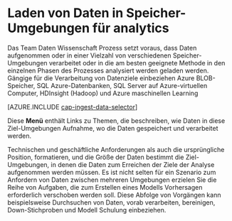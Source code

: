 <properties 
    pageTitle="Laden Sie die Daten in Speicher-Umgebungen für Analytics | Microsoft Azure" 
    description="Verschieben von Daten an und von Azure Blob-Speicher" 
    services="machine-learning,storage" 
    documentationCenter="" 
    authors="bradsev" 
    manager="jhubbard" 
    editor="cgronlun" />

<tags 
    ms.service="machine-learning" 
    ms.workload="data-services" 
    ms.tgt_pltfrm="na" 
    ms.devlang="na" 
    ms.topic="article" 
    ms.date="09/19/2016" 
    ms.author="bradsev" />

# <a name="load-data-into-storage-environments-for-analytics"></a>Laden von Daten in Speicher-Umgebungen für analytics

Das Team Daten Wissenschaft Prozess setzt voraus, dass Daten aufgenommen oder in einer Vielzahl von verschiedenen Speicher-Umgebungen verarbeitet oder in die am besten geeignete Methode in den einzelnen Phasen des Prozesses analysiert werden geladen werden. Gängige für die Verarbeitung von Datenziele einbeziehen Azure BLOB-Speicher, SQL Azure-Datenbanken, SQL Server auf Azure-virtuellen Computer, HDInsight (Hadoop) und Azure maschinellen Learning 

[AZURE.INCLUDE [cap-ingest-data-selector](../../includes/cap-ingest-data-selector.md)]

Diese **Menü** enthält Links zu Themen, die beschreiben, wie Daten in diese Ziel-Umgebungen Aufnahme, wo die Daten gespeichert und verarbeitet werden.

Technischen und geschäftliche Anforderungen als auch die ursprüngliche Position, formatieren, und die Größe der Daten bestimmt die Ziel-Umgebungen, in denen die Daten zum Erreichen der Ziele der Analyse aufgenommen werden müssen. Es ist nicht selten für ein Szenario zum Anfordern von Daten zwischen mehreren Umgebungen erzielen Sie die Reihe von Aufgaben, die zum Erstellen eines Modells Vorhersagen erforderlich verschoben werden soll. Diese Abfolge von Vorgängen kann beispielsweise Durchsuchen von Daten, vorab verarbeiten, bereinigen, Down-Stichproben und Modell Schulung einbeziehen.
